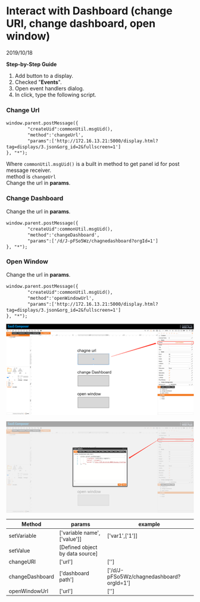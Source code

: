 # Interact with Dashboard (change URl, change dashboard, open window)  

2019/10/18  

**Step-by-Step Guide**  

1. Add button to a display.  
2. Checked "**Events**".  
3. Open event handlers dialog.  
4. In click, type the following script.  

### Change Url  

    window.parent.postMessage({
            "createUid":commonUtil.msgUid(),
            "method":'changeUrl',
            "params":['http://172.16.13.21:5000/display.html?tag=displays/3.json&org_id=2&fullscreen=1']
    }, "*");

Where `commonUtil.msgUid()` is a built in method to get panel id for post message receiver.  
method is `changeUrl`  
Change the url in **params**.  

### Change Dashboard  

Change the url in **params**.  

    window.parent.postMessage({
            "createUid":commonUtil.msgUid(),
            "method":'changeDashboard',
            "params":['/d/J-pFSo5Wz/chagnedashboard?orgId=1']
    }, "*");

### Open Window  

Change the url in **params**.  

    window.parent.postMessage({
            "createUid":commonUtil.msgUid(),
            "method":'openWindowUrl',
            "params":['http://172.16.13.21:5000/display.html?tag=displays/3.json&org_id=2&fullscreen=1']
    }, "*");



![changeUrl_01.png](changeUrl_01.png)


![changeUrl_02.png](changeUrl_02.png)


Method                | params                          | example
----------------------|---------------------------------|-----------------------
setVariable           | ['variable name',['value']]     | ['var1',['1']]
setValue              | [Defined object by data source] |  
changeURl             | ['url']                         | ['']
changeDashboard       | ['dashboard path']              | ['/d/J-pFSo5Wz/chagnedashboard?orgId=1']
openWindowUrl         | ['url']                         | ['']